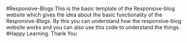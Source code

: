 #Responsive-Blogs
This is the basic template of the Responsive-blog website which gives the idea about the basic functionality of the Responsive-Blogs.
By this you can understand how the responsive-blog website works and you can also use this code to understand the things.
#Happy Learning. 
Thank You
